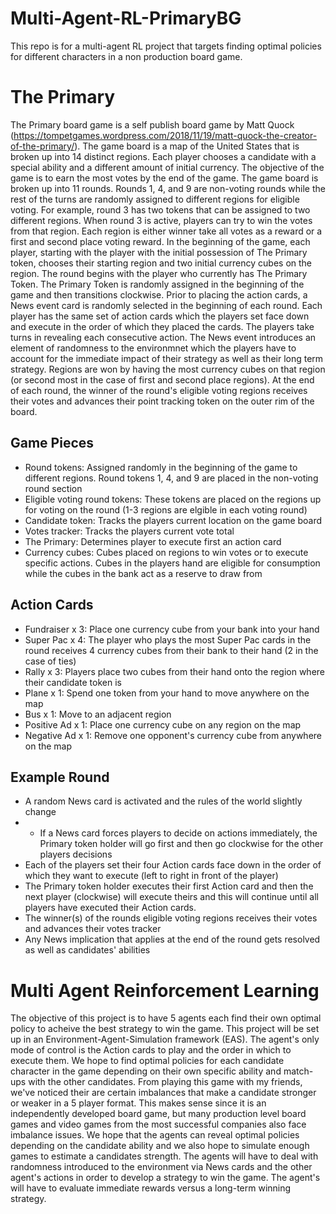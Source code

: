 # Multi-Agent-RL-PrimaryBG
This repo is for a multi-agent RL project that targets finding optimal policies for different characters in a non production board game.

# The Primary
The Primary board game is a self publish board game by Matt Quock (https://tompetgames.wordpress.com/2018/11/19/matt-quock-the-creator-of-the-primary/). The game board is a map of the United States that is broken up into 14 distinct regions. Each player chooses a candidate with a special ability and a different amount of initial currency. The objective of the game is to earn the most votes by the end of the game. The game board is broken up into 11 rounds. Rounds 1, 4, and 9 are non-voting rounds while the rest of the turns are randomly assigned to different regions for eligible voting. For example, round 3 has two tokens that can be assigned to two different regions. When round 3 is active, players can try to win the votes from that region. Each region is either winner take all votes as a reward or a first and second place voting reward. In the beginning of the game, each player, starting with the player with the initial possession of The Primary token, chooses their starting region and two initial currency cubes on the region. The round begins with the player who currently has The Primary Token. The Primary Token is randomly assigned in the beginning of the game and then transitions clockwise. Prior to placing the action cards, a News event card is randomly selected in the beginning of each round. Each player has the same set of action cards which the players set face down and execute in the order of which they placed the cards. The players take turns in revealing each consecutive action. The News event introduces an element of randomness to the environmnet which the players have to account for the immediate impact of their strategy as well as their long term strategy. Regions are won by having the most currency cubes on that region (or second most in the case of first and second place regions). At the end of each round, the winner of the round's eligible voting regions receives their votes and advances their point tracking token on the outer rim of the board.

## Game Pieces
- Round tokens: Assigned randomly in the beginning of the game to different regions. Round tokens 1, 4, and 9 are placed in the non-voting round section
- Eligible voting round tokens: These tokens are placed on the regions up for voting on the round (1-3 regions are elgible in each voting round)
- Candidate token: Tracks the players current location on the game board
- Votes tracker: Tracks the players current vote total
- The Primary: Determines player to execute first an action card
- Currency cubes: Cubes placed on regions to win votes or to execute specific actions. Cubes in the players hand are eligible for consumption while the cubes in the bank act as a reserve to draw from

## Action Cards
- Fundraiser x 3: Place one currency cube from your bank into your hand
- Super Pac x 4: The player who plays the most Super Pac cards in the round receives 4 currency cubes from their bank to their hand (2 in the case of ties)
- Rally x 3: Players place two cubes from their hand onto the region where their candidate token is
- Plane x 1: Spend one token from your hand to move anywhere on the map
- Bus x 1: Move to an adjacent region
- Positive Ad x 1: Place one currency cube on any region on the map
- Negative Ad x 1: Remove one opponent's currency cube from anywhere on the map

## Example Round
- A random News card is activated and the rules of the world slightly change
- - If a News card forces players to decide on actions immediately, the Primary token holder will go first and then go clockwise for the other players decisions
- Each of the players set their four Action cards face down in the order of which they want to execute (left to right in front of the player)
- The Primary token holder executes their first Action card and then the next player (clockwise) will execute theirs and this will continue until all players have executed their Action cards.
- The winner(s) of the rounds eligible voting regions receives their votes and advances their votes tracker
- Any News implication that applies at the end of the round gets resolved as well as candidates' abilities

# Multi Agent Reinforcement Learning
The objective of this project is to have 5 agents each find their own optimal policy to acheive the best strategy to win the game. This project will be set up in an Environment-Agent-Simulation framework (EAS). The agent's only mode of control is the Action cards to play and the order in which to execute them. We hope to find optimal policies for each candidate character in the game depending on their own specific ability and match-ups with the other candidates. From playing this game with my friends, we've noticed their are certain imbalances that make a candidate stronger or weaker in a 5 player format. This makes sense since it is an independently developed board game, but many production level board games and video games from the most successful companies also face imbalance issues. We hope that the agents can reveal optimal policies depending on the candidate ability and we also hope to simulate enough games to estimate a candidates strength. The agents will have to deal with randomness introduced to the environment via News cards and the other agent's actions in order to develop a strategy to win the game. The agent's will have to evaluate immediate rewards versus a long-term winning strategy.
